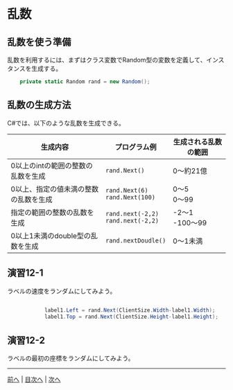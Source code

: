 # 乱数
## 乱数を使う準備
乱数を利用するには、まずはクラス変数でRandom型の変数を定義して、インスタンスを生成する。

```cs
    private static Random rand = new Random();
```

## 乱数の生成方法
C#では、以下のような乱数を生成できる。

|生成内容|プログラム例|生成される乱数の範囲|
|-------|-----------|------------------|
|0以上のintの範囲の整数の乱数を生成|`rand.Next()`|0～約21億  |
|0以上、指定の値未満の整数の乱数を生成|`rand.Next(6)` <br>`rand.Next(100)` |0～5 <br> 0～99    | 
|指定の範囲の整数の乱数を生成|`rand.next(-2,2)` <br>`rand.next(-2,2)`|-2～1 <br> -100～99 |
|0以上1未満のdouble型の乱数を生成|`rand.nextDoudle()`|0～1未満  |

## 演習12-1
ラベルの速度をランダムにしてみよう。
```cs
    
            label1.Left = rand.Next(ClientSize.Width-label1.Width);
            label1.Top = rand.Next(ClientSize.Height-label1.Height); 
```

## 演習12-2
ラベルの最初の座標をランダムにしてみよう。

---

[前へ](11.md) | [目次へ](README.md#%E7%9B%AE%E6%AC%A1) | [次へ](13.md)
